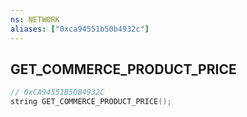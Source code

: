 ```yaml
---
ns: NETWORK
aliases: ["0xca94551b50b4932c"]
---
```

## GET_COMMERCE_PRODUCT_PRICE

```c
// 0xCA94551B50B4932C
string GET_COMMERCE_PRODUCT_PRICE();
```
